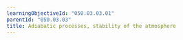```yaml
---
learningObjectiveId: "050.03.03.01"
parentId: "050.03.03"
title: Adiabatic processes, stability of the atmosphere
---
```

